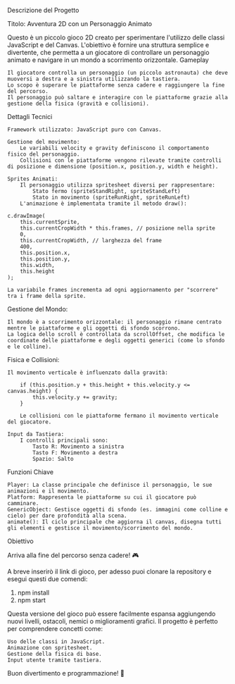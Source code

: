 Descrizione del Progetto

Titolo: Avventura 2D con un Personaggio Animato

Questo è un piccolo gioco 2D creato per sperimentare l'utilizzo delle classi JavaScript e del Canvas. L'obiettivo è fornire una struttura semplice e divertente, che permetta a un giocatore di controllare un personaggio animato e navigare in un mondo a scorrimento orizzontale.
Gameplay

    Il giocatore controlla un personaggio (un piccolo astronauta) che deve muoversi a destra e a sinistra utilizzando la tastiera.
    Lo scopo è superare le piattaforme senza cadere e raggiungere la fine del percorso.
    Il personaggio può saltare e interagire con le piattaforme grazie alla gestione della fisica (gravità e collisioni).

Dettagli Tecnici

    Framework utilizzato: JavaScript puro con Canvas.

    Gestione del movimento:
        Le variabili velocity e gravity definiscono il comportamento fisico del personaggio.
        Collisioni con le piattaforme vengono rilevate tramite controlli di posizione e dimensione (position.x, position.y, width e height).

    Sprites Animati:
        Il personaggio utilizza spritesheet diversi per rappresentare:
            Stato fermo (spriteStandRight, spriteStandLeft)
            Stato in movimento (spriteRunRight, spriteRunLeft)
        L'animazione è implementata tramite il metodo draw():

    c.drawImage(
        this.currentSprite, 
        this.currentCropWidth * this.frames, // posizione nella sprite
        0,
        this.currentCropWidth, // larghezza del frame
        400, 
        this.position.x, 
        this.position.y, 
        this.width, 
        this.height
    );

    La variabile frames incrementa ad ogni aggiornamento per "scorrere" tra i frame della sprite.

Gestione del Mondo:

    Il mondo è a scorrimento orizzontale: il personaggio rimane centrato mentre le piattaforme e gli oggetti di sfondo scorrono.
    La logica dello scroll è controllata da scrollOffset, che modifica le coordinate delle piattaforme e degli oggetti generici (come lo sfondo e le colline).

Fisica e Collisioni:

    Il movimento verticale è influenzato dalla gravità:

        if (this.position.y + this.height + this.velocity.y <= canvas.height) {
            this.velocity.y += gravity;
        }

        Le collisioni con le piattaforme fermano il movimento verticale del giocatore.

    Input da Tastiera:
        I controlli principali sono:
            Tasto R: Movimento a sinistra
            Tasto F: Movimento a destra
            Spazio: Salto

Funzioni Chiave

    Player: La classe principale che definisce il personaggio, le sue animazioni e il movimento.
    Platform: Rappresenta le piattaforme su cui il giocatore può camminare.
    GenericObject: Gestisce oggetti di sfondo (es. immagini come colline e cielo) per dare profondità alla scena.
    animate(): Il ciclo principale che aggiorna il canvas, disegna tutti gli elementi e gestisce il movimento/scorrimento del mondo.

Obiettivo

Arriva alla fine del percorso senza cadere! 🎮

A breve inserirò il link di gioco, per adesso puoi clonare la repository e esegui questi due comendi:

1. npm install
2. npm start

Questa versione del gioco può essere facilmente espansa aggiungendo nuovi livelli, ostacoli, nemici o miglioramenti grafici. Il progetto è perfetto per comprendere concetti come:

    Uso delle classi in JavaScript.
    Animazione con spritesheet.
    Gestione della fisica di base.
    Input utente tramite tastiera.

Buon divertimento e programmazione! 🚀